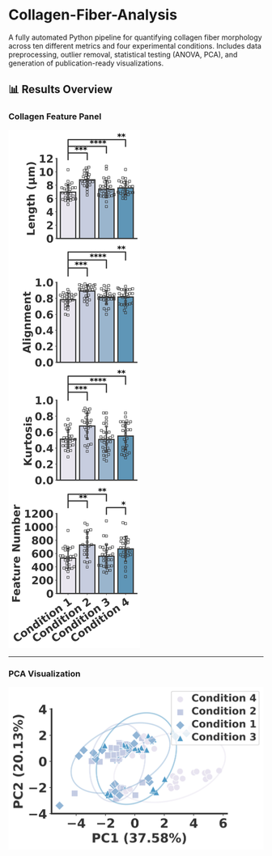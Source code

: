 # Collagen-Fiber-Analysis
A fully automated Python pipeline for quantifying collagen fiber morphology across ten different metrics and four experimental conditions. Includes data preprocessing, outlier removal, statistical testing (ANOVA, PCA), and generation of publication-ready visualizations.

## 📊 Results Overview

### Collagen Feature Panel

![Collagen Feature Panel](Panel.png)

---

### PCA Visualization

![PCA Analysis](PCA_1v2.png)
